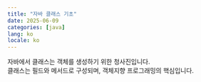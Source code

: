 ```yaml
---
title: "자바 클래스 기초"
date: 2025-06-09
categories: [java]
lang: ko
locale: ko
---
```


자바에서 클래스는 객체를 생성하기 위한 청사진입니다.  
클래스는 필드와 메서드로 구성되며, 객체지향 프로그래밍의 핵심입니다.
